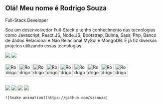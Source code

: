 ## Olá! Meu nome é Rodrigo Souza 
Full-Stack Developer

Sou um desenvolvedor Full-Stack e tenho conhecimento nas tecnologias como Javascript, React.JS, Node.JS, Bootstrap, Bulma, Sass, Php, Banco de dados Relacional e Não Relacional MySql e MongoDB. E já fiz diversos projetos utilizando essas tecnologias.

<div>
<a href="https://github.com/szsouza">
<img heigth="180em" src="https://github-readme-stats.vercel.app/api?username=szsouza&show_icons=true&theme=dracula&include_all_commits=true&count_private=true"/>
<img heigth="180em" src="https://github-readme-stats.vercel.app/api/top-langs/?username=szsouza&layout=compact&langs_count=16&theme=dracula"/>
</div>

<div style="display: inline_block"><br> 
  <img align="center" alt="Rodrigo-js" heigth="30" width="40" src="https://cdn.jsdelivr.net/gh/devicons/devicon/icons/javascript/javascript-original.svg"/>
  <img align="center" alt="Rodrigo-react" heigth="30" width="40" src="https://cdn.jsdelivr.net/gh/devicons/devicon/icons/react/react-original.svg"/>
  <img align="center" alt="Rodrigo-css" heigth="30" width="40" src="https://cdn.jsdelivr.net/gh/devicons/devicon/icons/css3/css3-original.svg"/>
  <img align="center" alt="Rodrigo-bootstrap" heigth="30" width="40" src="https://cdn.jsdelivr.net/gh/devicons/devicon/icons/bootstrap/bootstrap-original.svg"/>
  <img align="center" alt="Rodrigo-bulma" heigth="30" width="40" src="https://cdn.jsdelivr.net/gh/devicons/devicon/icons/bulma/bulma-plain.svg"/>
  <img align="center" alt="Rodrigo-sass" heigth="30" width="40" src="https://cdn.jsdelivr.net/gh/devicons/devicon/icons/sass/sass-original.svg"/>
  <img align="center" alt="Rodrigo-php" heigth="30" width="40" src="https://cdn.jsdelivr.net/gh/devicons/devicon/icons/php/php-original.svg"/>
  <img align="center" alt="Rodrigo-mysql" heigth="30" width="40" src="https://cdn.jsdelivr.net/gh/devicons/devicon/icons/mysql/mysql-original-wordmark.svg"/>
  <img align="center" alt="Rodrigo-mongodb" heigth="30" width="40" src="https://cdn.jsdelivr.net/gh/devicons/devicon/icons/mongodb/mongodb-original-wordmark.svg"/>
</div>
  
  ##
  
  <div>
    <a href="https://instagram.com/szxsouza?igshid=ZDdkNTZiNTM=" target="_blank"> <img src="https://img.shields.io/badge/Instagram-E4405F?style=for-the-badge&logo=instagram&logoColor=white"/></a>
    <a href="https://instagram.com/szxsouza?igshid=ZDdkNTZiNTM=" target="_blank"> <img src="https://img.shields.io/badge/LinkedIn-0077B5?style=for-the-badge&logo=linkedin&logoColor=white"/></a>
    <a href="" target="_blank"> <img src="https://img.shields.io/badge/Discord-7289DA?style=for-the-badge&logo=discord&logoColor=white"/></a>
    <a href="" target="_blank"> <img src="https://img.shields.io/badge/Gmail-D14836?style=for-the-badge&logo=gmail&logoColor=white"/></a>
    
    ![Snake animation](https://github.com/szsouza)
  </div>
